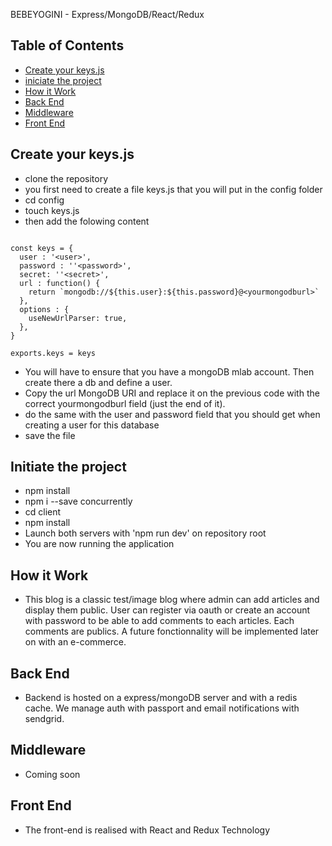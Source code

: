 BEBEYOGINI - Express/MongoDB/React/Redux

## Table of Contents

* [Create your keys.js](#create-keys.js)
* [iniciate the project](#Initiate-the-project)
* [How it Work](#[How-it-Work)
* [Back End](#[Back-end)
* [Middleware](#[Middleware)
* [Front End](#[Front-end)

## Create your keys.js

* clone the repository
* you first need to create a file keys.js that you will put in the config folder
* cd config
* touch keys.js
* then add the folowing content

```

const keys = {
  user : '<user>',
  password : ''<password>',
  secret: ''<secret>',
  url : function() {
    return `mongodb://${this.user}:${this.password}@<yourmongodburl>`
  },
  options : {
    useNewUrlParser: true,
  },
}

exports.keys = keys

```
* You will have to ensure that you have a mongoDB mlab account. Then create there a db and define a user.
* Copy the url MongoDB URI and replace it on the previous code with the correct yourmongodburl field (just the end of it).
* do the same with the user and password field that you should get when creating a user for this database
* save the file

## Initiate the project

* npm install
* npm i --save concurrently
* cd client
* npm install
* Launch both servers with 'npm run dev' on repository root
* You are now running the application

## How it Work

* This blog is a classic test/image blog where admin can add articles and display them public. User can register via oauth or create an account with password to be able to add comments to each articles. Each comments are publics. A future fonctionnality will be implemented later on with an e-commerce.

## Back End

* Backend is hosted on a express/mongoDB server and with a redis cache. We manage auth with passport and email notifications with sendgrid.

## Middleware

* Coming soon

## Front End

* The front-end is realised with React and Redux Technology
